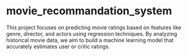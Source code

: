 # movie_recommandation_system
This project focuses on predicting movie ratings based on features like genre, director, and actors using regression techniques. By analyzing historical movie data, we aim to build a machine learning model that accurately estimates user or critic ratings.
